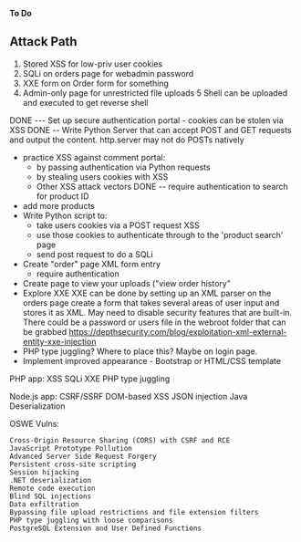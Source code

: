 **To Do**

Attack Path
----------------
1. Stored XSS for low-priv user cookies
2. SQLi on orders page for webadmin password
3. XXE form on Order form for something
4. Admin-only page for unrestricted file uploads
5 Shell can be uploaded and executed to get reverse shell

DONE --- Set up secure authentication portal
	- cookies can be stolen via XSS
DONE -- Write Python Server that can accept POST and GET requests and output the content. http.server may not do POSTs natively
- practice XSS against comment portal:
	- by passing authentication via Python requests
	- by stealing users cookies with XSS
	- Other XSS attack vectors
DONE -- require authentication to search for product ID
- add more products
- Write Python script to:
	- take users cookies via a POST request XSS
	- use those cookies to authenticate through to the 'product search' page
	- send post request to do a SQLi
- Create "order" page XML form entry
	- require authentication
- Create page to view your uploads ("view order history"
- Explore XXE
	XXE can be done by setting up an XML parser on the orders page
	create a form that takes several areas of user input
	and stores it as XML.  May need to disable security features that are built-in.
	There could be a password or users file in the webroot folder that can be grabbed
	https://depthsecurity.com/blog/exploitation-xml-external-entity-xxe-injection	
- PHP type juggling?  Where to place this? Maybe on login page.
- Implement improved appearance - Bootstrap or HTML/CSS template

PHP app:
XSS
SQLi
XXE
PHP type juggling

Node.js app:
CSRF/SSRF
DOM-based XSS
JSON injection
Java Deserialization

OSWE Vulns:

    Cross-Origin Resource Sharing (CORS) with CSRF and RCE
    JavaScript Prototype Pollution
    Advanced Server Side Request Forgery
    Persistent cross-site scripting
    Session hijacking
    .NET deserialization
    Remote code execution
    Blind SQL injections
    Data exfiltration
    Bypassing file upload restrictions and file extension filters
    PHP type juggling with loose comparisons
    PostgreSQL Extension and User Defined Functions


